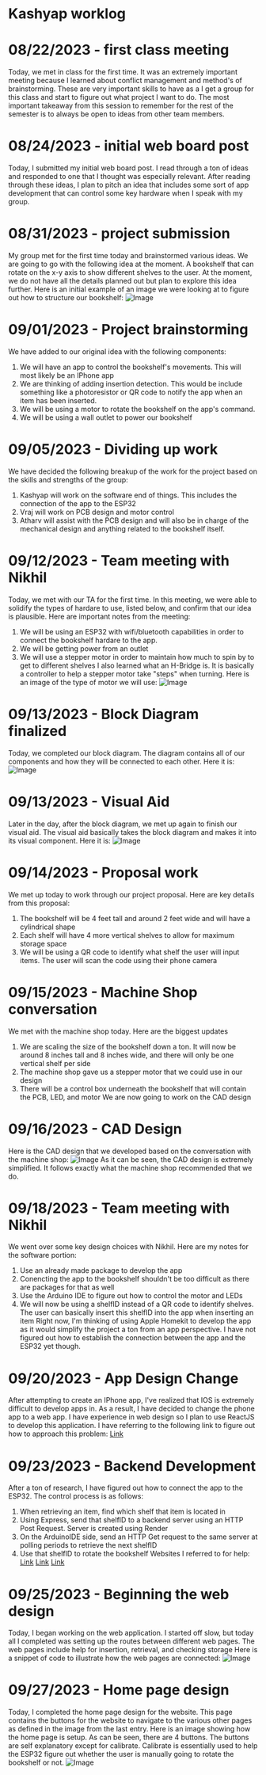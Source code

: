 # Kashyap worklog

# 08/22/2023 - first class meeting
Today, we met in class for the first time. It was an extremely important meeting because I learned about conflict management and method's of brainstorming. These are very important skills to have as a I get a group for this class and start to figure out what project I want to do. The most important takeaway from this session to remember for the rest of the semester is to always be open to ideas from other team members.

# 08/24/2023 - initial web board post
Today, I submitted my initial web board post. I read through a ton of ideas and responded to one that I thought was especially relevant. After reading through these ideas, I plan to pitch an idea that includes some sort of app development that can control some key hardware when I speak with my group.

# 08/31/2023 - project submission
My group met for the first time today and brainstormed various ideas. We are going to go with the following idea at the moment. A bookshelf that can rotate on the x-y axis to show different shelves to the user. At the moment, we do not have all the details planned out but plan to explore this idea further. Here is an initial example of an image we were looking at to figure out how to structure our bookshelf:
![Image](https://m.media-amazon.com/images/I/61TPHUMPPIL._AC_UF894,1000_QL80_.jpg)

# 09/01/2023 - Project brainstorming
We have added to our original idea with the following components:
1. We will have an app to control the bookshelf's movements. This will most likely be an IPhone app
2. We are thinking of adding insertion detection. This would be include something like a photoresistor or QR code to notify the app when an item has been inserted.
3. We will be using a motor to rotate the bookshelf on the app's command.
4. We will be using a wall outlet to power our bookshelf

# 09/05/2023 - Dividing up work
We have decided the following breakup of the work for the project based on the skills and strengths of the group:
1. Kashyap will work on the software end of things. This includes the connection of the app to the ESP32
2. Vraj will work on PCB design and motor control
3. Atharv will assist with the PCB design and will also be in charge of the mechanical design and anything related to the bookshelf itself.

# 09/12/2023 - Team meeting with Nikhil
Today, we met with our TA for the first time. In this meeting, we were able to solidify the types of hardare to use, listed below, and confirm that our idea is plausible. Here are important notes from the meeting:
1. We will be using an ESP32 with wifi/bluetooth capabilities in order to connect the bookshelf hardare to the app.
2. We will be getting power from an outlet
3. We will use a stepper motor in order to maintain how much to spin by to get to different shelves
I also learned what an H-Bridge is. It is basically a controller to help a stepper motor take "steps" when turning.
Here is an image of the type of motor we will use:
![Image](https://a.pololu-files.com/picture/0J5063.1200.jpg?da4f96943763edca37a753be15b56798)

# 09/13/2023 - Block Diagram finalized
Today, we completed our block diagram. The diagram contains all of our components and how they will be connected to each other. Here it is:
![Image](/Users/kash/Desktop/block.png)

# 09/13/2023 - Visual Aid
Later in the day, after the block diagram, we met up again to finish our visual aid. The visual aid basically takes the block diagram and makes it into its visual component. Here it is:
![Image](/Users/kash/Desktop/visualaid.png)

# 09/14/2023 - Proposal work
We met up today to work through our project proposal. Here are key details from this proposal:
1. The bookshelf will be 4 feet tall and around 2 feet wide and will have a cylindrical shape
2. Each shelf will have 4 more vertical shelves to allow for maximum storage space
3. We will be using a QR code to identify what shelf the user will input items. The user will scan the code using their phone camera

# 09/15/2023 - Machine Shop conversation
We met with the machine shop today. Here are the biggest updates
1. We are scaling the size of the bookshelf down a ton. It will now be around 8 inches tall and 8 inches wide, and there will only be one vertical shelf per side
2. The machine shop gave us a stepper motor that we could use in our design
3. There will be a control box underneath the bookshelf that will contain the PCB, LED, and motor
We are now going to work on the CAD design

# 09/16/2023 - CAD Design
Here is the CAD design that we developed based on the conversation with the machine shop:
![Image](CAD.png)
As it can be seen, the CAD design is extremely simplified. It follows exactly what the machine shop recommended that we do.

# 09/18/2023 - Team meeting with Nikhil
We went over some key design choices with Nikhil. Here are my notes for the software portion:
1. Use an already made package to develop the app
2. Conencting the app to the bookshelf shouldn't be too difficult as there are packages for that as well
3. Use the Arduino IDE to figure out how to control the motor and LEDs
4. We will now be using a shelfID instead of a QR code to identify shelves. The user can basically insert this shelfID into the app when inserting an item
Right now, I'm thinking of using Apple Homekit to develop the app as it would simplify the project a ton from an app perspective. I have not figured out how to establish the connection between the app and the ESP32 yet though.

# 09/20/2023 - App Design Change
After attempting to create an IPhone app, I've realized that IOS is extremely difficult to develop apps in. As a result, I have decided to change the phone app to a web app. I have experience in web design so I plan to use ReactJS to develop this application. I have referring to the following link to figure out how to approach this problem:
[Link](https://react.dev/learn)

# 09/23/2023 - Backend Development
After a ton of research, I have figured out how to connect the app to the ESP32. The control process is as follows:
1. When retrieving an item, find which shelf that item is located in
2. Using Express, send that shelfID to a backend server using an HTTP Post Request. Server is created using Render
3. On the ArduinoIDE side, send an HTTP Get request to the same server at polling periods to retrieve the next shelfID
4. Use that shelfID to rotate the bookshelf
Websites I referred to for help:
[Link](https://render.com/)
[Link](https://expressjs.com/)
[Link](https://forum.arduino.cc/t/easy-way-to-https-get/1006294)

# 09/25/2023 - Beginning the web design
Today, I began working on the web application. I started off slow, but today all I completed was setting up the routes between different web pages. The web pages include help for insertion, retrieval, and checking storage
Here is a snippet of code to illustrate how the web pages are connected:
![Image](/Users/kash/Desktop/routes.png)

# 09/27/2023 - Home page design
Today, I completed the home page design for the website. This page contains the buttons for the website to navigate to the various other pages as defined in the image from the last entry. Here is an image showing how the home page is setup. As can be seen, there are 4 buttons. The buttons are self explanatory except for calibrate. Calibrate is essentially used to help the ESP32 figure out whether the user is manually going to rotate the bookshelf or not.
![Image](/Users/kash/Desktop/home.png)

